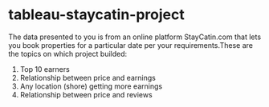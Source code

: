 # tableau-staycatin-project
The data presented to you is from an online platform StayCatin.com that lets
you book properties for a particular date per your requirements.These are the topics on which project builded:

1. Top 10 earners
2. Relationship between price and earnings
3. Any location (shore) getting more earnings
4. Relationship between price and reviews
